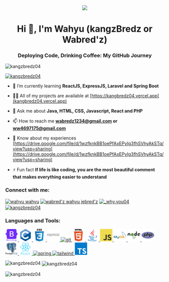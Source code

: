 <div id="header" align="center">
 <!-- 
  <img src="https://media1.giphy.com/media/l6JNjLQZdk9CnUOq9f/giphy.gif?cid=6c09b952d9kjh2havbrq5iudugdj8m7hxuwlwrffox9dx4r3&ep=v1_stickers_related&rid=giphy.gif&ct=ts" width="250"/>
  -->
    <img src="https://cdna.artstation.com/p/assets/images/images/028/102/058/original/pixel-jeff-matrix-s.gif?1593487263" width="auto"/>
</div>

<h1 align="center">Hi 👋, I'm Wahyu (kangzBredz or Wabred'z)</h1>
<h3 align="center">Deploying Code, Drinking Coffee: My GitHub Journey</h3>

<p align="left"> <img src="https://komarev.com/ghpvc/?username=kangzbredz04&label=Profile%20views&color=0e75b6&style=flat" alt="kangzbredz04" /> </p>

<p align="left"> <a href="https://github.com/ryo-ma/github-profile-trophy"><img src="https://github-profile-trophy.vercel.app/?username=kangzbredz04" alt="kangzbredz04" /></a> </p>

- 🌱 I’m currently learning **ReactJS, ExpressJS, Laravel and Spring Boot**

- 👨‍💻 All of my projects are available at [https://kangbredz04.vercel.app](kangbredz04.vercel.app)

- 💬 Ask me about **Java, HTML, CSS, Javascript, React and PHP**

- 📫 How to reach me **wabredz1234@gmail.com or ww4697175@gmail.com**

- 📄 Know about my experiences [https://drive.google.com/file/d/1wzfknkBB1oePfAxEPyIg3fhSVhyAkSTq/view?usp=sharing](https://drive.google.com/file/d/1wzfknkBB1oePfAxEPyIg3fhSVhyAkSTq/view?usp=sharing)

- ⚡ Fun fact **If life is like coding, you are the most beautiful comment that makes everything easier to understand**

<h3 align="left">Connect with me:</h3>
<p align="left">
<a href="https://linkedin.com/in/wahyu wahyu" target="blank"><img align="center" src="https://raw.githubusercontent.com/rahuldkjain/github-profile-readme-generator/master/src/images/icons/Social/linked-in-alt.svg" alt="wahyu wahyu" height="30" width="40" /></a>
<a href="https://fb.com/wabred'z wahyu jebred'z" target="blank"><img align="center" src="https://raw.githubusercontent.com/rahuldkjain/github-profile-readme-generator/master/src/images/icons/Social/facebook.svg" alt="wabred'z wahyu jebred'z" height="30" width="40" /></a>
<a href="https://instagram.com/_why.you04" target="blank"><img align="center" src="https://raw.githubusercontent.com/rahuldkjain/github-profile-readme-generator/master/src/images/icons/Social/instagram.svg" alt="_why.you04" height="30" width="40" /></a>
<a href="https://discord.gg/kangzbredz04" target="blank"><img align="center" src="https://raw.githubusercontent.com/rahuldkjain/github-profile-readme-generator/master/src/images/icons/Social/discord.svg" alt="kangzbredz04" height="30" width="40" /></a>
</p>

<h3 align="left">Languages and Tools:</h3>
<p align="left"> <a href="https://getbootstrap.com" target="_blank" rel="noreferrer"> <img src="https://raw.githubusercontent.com/devicons/devicon/master/icons/bootstrap/bootstrap-plain-wordmark.svg" alt="bootstrap" width="40" height="40"/> </a> <a href="https://www.cprogramming.com/" target="_blank" rel="noreferrer"> <img src="https://raw.githubusercontent.com/devicons/devicon/master/icons/c/c-original.svg" alt="c" width="40" height="40"/> </a> <a href="https://www.w3schools.com/css/" target="_blank" rel="noreferrer"> <img src="https://raw.githubusercontent.com/devicons/devicon/master/icons/css3/css3-original-wordmark.svg" alt="css3" width="40" height="40"/> </a> <a href="https://expressjs.com" target="_blank" rel="noreferrer"> <img src="https://raw.githubusercontent.com/devicons/devicon/master/icons/express/express-original-wordmark.svg" alt="express" width="40" height="40"/> </a> <a href="https://git-scm.com/" target="_blank" rel="noreferrer"> <img src="https://www.vectorlogo.zone/logos/git-scm/git-scm-icon.svg" alt="git" width="40" height="40"/> </a> <a href="https://www.w3.org/html/" target="_blank" rel="noreferrer"> <img src="https://raw.githubusercontent.com/devicons/devicon/master/icons/html5/html5-original-wordmark.svg" alt="html5" width="40" height="40"/> </a> <a href="https://www.java.com" target="_blank" rel="noreferrer"> <img src="https://raw.githubusercontent.com/devicons/devicon/master/icons/java/java-original.svg" alt="java" width="40" height="40"/> </a> <a href="https://developer.mozilla.org/en-US/docs/Web/JavaScript" target="_blank" rel="noreferrer"> <img src="https://raw.githubusercontent.com/devicons/devicon/master/icons/javascript/javascript-original.svg" alt="javascript" width="40" height="40"/> </a> <a href="https://www.mysql.com/" target="_blank" rel="noreferrer"> <img src="https://raw.githubusercontent.com/devicons/devicon/master/icons/mysql/mysql-original-wordmark.svg" alt="mysql" width="40" height="40"/> </a> <a href="https://nodejs.org" target="_blank" rel="noreferrer"> <img src="https://raw.githubusercontent.com/devicons/devicon/master/icons/nodejs/nodejs-original-wordmark.svg" alt="nodejs" width="40" height="40"/> </a> <a href="https://www.php.net" target="_blank" rel="noreferrer"> <img src="https://raw.githubusercontent.com/devicons/devicon/master/icons/php/php-original.svg" alt="php" width="40" height="40"/> </a> <a href="https://www.postgresql.org" target="_blank" rel="noreferrer"> <img src="https://raw.githubusercontent.com/devicons/devicon/master/icons/postgresql/postgresql-original-wordmark.svg" alt="postgresql" width="40" height="40"/> </a> <a href="https://reactjs.org/" target="_blank" rel="noreferrer"> <img src="https://raw.githubusercontent.com/devicons/devicon/master/icons/react/react-original-wordmark.svg" alt="react" width="40" height="40"/> </a> <a href="https://spring.io/" target="_blank" rel="noreferrer"> <img src="https://www.vectorlogo.zone/logos/springio/springio-icon.svg" alt="spring" width="40" height="40"/> </a> <a href="https://tailwindcss.com/" target="_blank" rel="noreferrer"> <img src="https://www.vectorlogo.zone/logos/tailwindcss/tailwindcss-icon.svg" alt="tailwind" width="40" height="40"/> </a> <a href="https://www.typescriptlang.org/" target="_blank" rel="noreferrer"> <img src="https://raw.githubusercontent.com/devicons/devicon/master/icons/typescript/typescript-original.svg" alt="typescript" width="40" height="40"/> </a> </p>

<p><img align="left" src="https://github-readme-stats.vercel.app/api/top-langs?username=kangzbredz04&show_icons=true&locale=en&layout=compact" alt="kangzbredz04" /></p>

<p>&nbsp;<img align="center" src="https://github-readme-stats.vercel.app/api?username=kangzbredz04&show_icons=true&locale=en" alt="kangzbredz04" /></p>

<p><img align="center" src="https://github-readme-streak-stats.herokuapp.com/?user=kangzbredz04&" alt="kangzbredz04" /></p>
